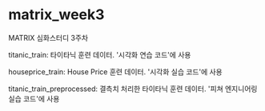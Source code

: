 # matrix_week3
MATRIX 심화스터디 3주차

titanic_train: 타이타닉 훈련 데이터. '시각화 연습 코드'에 사용


houseprice_train: House Price 훈련 데이터. '시각화 실습 코드'에 사용


titanic_train_preprocessed: 결측치 처리한 타이타닉 훈련 데이터. '피쳐 엔지니어링 실습 코드'에 사용

